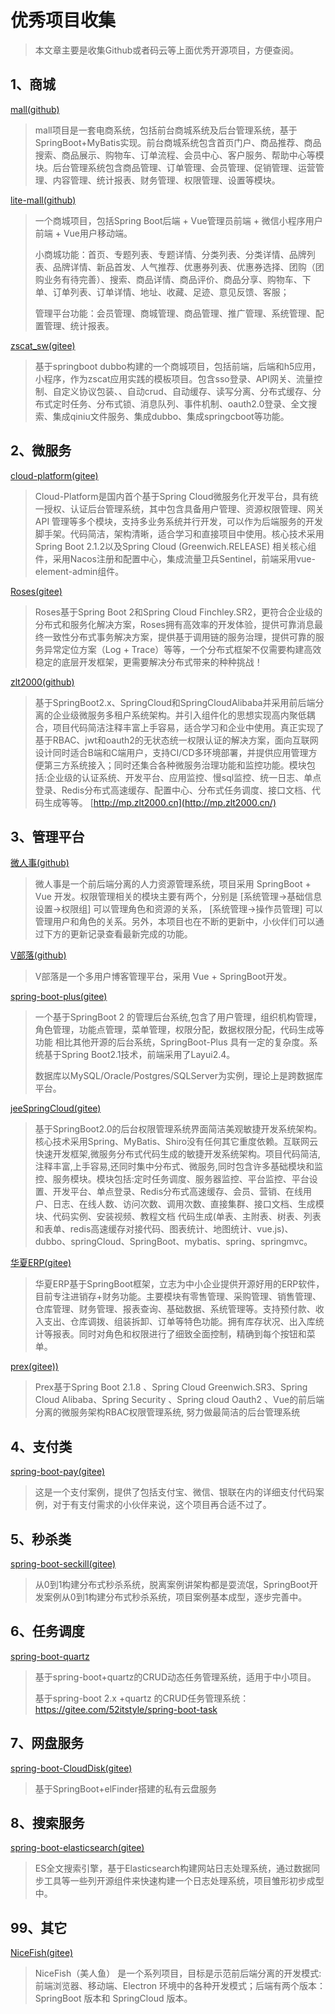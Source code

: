 # 优秀项目收集

>  本文章主要是收集Github或者码云等上面优秀开源项目，方便查阅。

## 1、商城

[mall(github)](https://github.com/macrozheng/mall)

> mall项目是一套电商系统，包括前台商城系统及后台管理系统，基于SpringBoot+MyBatis实现。前台商城系统包含首页门户、商品推荐、商品搜索、商品展示、购物车、订单流程、会员中心、客户服务、帮助中心等模块。后台管理系统包含商品管理、订单管理、会员管理、促销管理、运营管理、内容管理、统计报表、财务管理、权限管理、设置等模块。



[lite-mall(github)](https://github.com/linlinjava/litemall)

> 一个商城项目，包括Spring Boot后端 + Vue管理员前端 + 微信小程序用户前端 + Vue用户移动端。
>
> 小商城功能：首页、专题列表、专题详情、分类列表、分类详情、品牌列表、品牌详情、新品首发、人气推荐、优惠券列表、优惠券选择、团购（团购业务有待完善）、搜索、商品详情、商品评价、商品分享、购物车、下单、订单列表、订单详情、地址、收藏、足迹、意见反馈、客服；
>
> 管理平台功能：会员管理、商城管理、商品管理、推广管理、系统管理、配置管理、统计报表。



[zscat_sw(gitee)](https://gitee.com/catshen/zscat_sw)

> 基于springboot dubbo构建的一个商城项目，包括前端，后端和h5应用，小程序，作为zscat应用实践的模板项目。包含sso登录、API网关、流量控制、自定义协议包装、、自动crud、自动缓存、读写分离、分布式缓存、分布式定时任务、分布式锁、消息队列、事件机制、oauth2.0登录、全文搜索、集成qiniu文件服务、集成dubbo、集成springcboot等功能。



## 2、微服务

[cloud-platform(gitee)](https://gitee.com/geek_qi/cloud-platform)

> Cloud-Platform是国内首个基于Spring Cloud微服务化开发平台，具有统一授权、认证后台管理系统，其中包含具备用户管理、资源权限管理、网关API 管理等多个模块，支持多业务系统并行开发，可以作为后端服务的开发脚手架。代码简洁，架构清晰，适合学习和直接项目中使用。核心技术采用Spring Boot 2.1.2以及Spring Cloud (Greenwich.RELEASE) 相关核心组件，采用Nacos注册和配置中心，集成流量卫兵Sentinel，前端采用vue-element-admin组件。



[Roses(gitee)](https://gitee.com/stylefeng/roses)

> Roses基于Spring Boot 2和Spring Cloud Finchley.SR2，更符合企业级的分布式和服务化解决方案，Roses拥有高效率的开发体验，提供可靠消息最终一致性分布式事务解决方案，提供基于调用链的服务治理，提供可靠的服务异常定位方案（Log + Trace）等等，一个分布式框架不仅需要构建高效稳定的底层开发框架，更需要解决分布式带来的种种挑战！



[zlt2000(github)](https://github.com/zlt2000/microservices-platform)

> 基于SpringBoot2.x、SpringCloud和SpringCloudAlibaba并采用前后端分离的企业级微服务多租户系统架构。并引入组件化的思想实现高内聚低耦合，项目代码简洁注释丰富上手容易，适合学习和企业中使用。真正实现了基于RBAC、jwt和oauth2的无状态统一权限认证的解决方案，面向互联网设计同时适合B端和C端用户，支持CI/CD多环境部署，并提供应用管理方便第三方系统接入；同时还集合各种微服务治理功能和监控功能。模块包括:企业级的认证系统、开发平台、应用监控、慢sql监控、统一日志、单点登录、Redis分布式高速缓存、配置中心、分布式任务调度、接口文档、代码生成等等。 [http://mp.zlt2000.cn](http://mp.zlt2000.cn/)





## 3、管理平台

[微人事(github)](https://github.com/lenve/vhr)

> 微人事是一个前后端分离的人力资源管理系统，项目采用 SpringBoot + Vue 开发。权限管理相关的模块主要有两个，分别是 [系统管理->基础信息设置->权限组] 可以管理角色和资源的关系， [系统管理->操作员管理] 可以管理用户和角色的关系。另外，本项目也在不断的更新中，小伙伴们可以通过下方的更新记录查看最新完成的功能。



[V部落(github)](https://github.com/lenve/VBlog)

> V部落是一个多用户博客管理平台，采用 Vue + SpringBoot开发。



[spring-boot-plus(gitee)](https://gitee.com/xiandafu/springboot-plus)

> 一个基于SpringBoot 2 的管理后台系统,包含了用户管理，组织机构管理，角色管理，功能点管理，菜单管理，权限分配，数据权限分配，代码生成等功能 相比其他开源的后台系统，SpringBoot-Plus 具有一定的复杂度。系统基于Spring Boot2.1技术，前端采用了Layui2.4。
>
> 数据库以MySQL/Oracle/Postgres/SQLServer为实例，理论上是跨数据库平台。



[jeeSpringCloud(gitee)](https://gitee.com/JeeHuangBingGui/jeeSpringCloud)

> 基于SpringBoot2.0的后台权限管理系统界面简洁美观敏捷开发系统架构。核心技术采用Spring、MyBatis、Shiro没有任何其它重度依赖。互联网云快速开发框架,微服务分布式代码生成的敏捷开发系统架构。项目代码简洁,注释丰富,上手容易,还同时集中分布式、微服务,同时包含许多基础模块和监控、服务模块。模块包括:定时任务调度、服务器监控、平台监控、平台设置、开发平台、单点登录、Redis分布式高速缓存、会员、营销、在线用户、日志、在线人数、访问次数、调用次数、直接集群、接口文档、生成模块、代码实例、安装视频、教程文档 代码生成(单表、主附表、树表、列表和表单、redis高速缓存对接代码、图表统计、地图统计、vue.js)、dubbo、springCloud、SpringBoot、mybatis、spring、springmvc。



[华夏ERP(gitee)](https://gitee.com/jishenghua/JSH_ERP)

> 华夏ERP基于SpringBoot框架，立志为中小企业提供开源好用的ERP软件，目前专注进销存+财务功能。主要模块有零售管理、采购管理、销售管理、仓库管理、财务管理、报表查询、基础数据、系统管理等。支持预付款、收入支出、仓库调拨、组装拆卸、订单等特色功能。拥有库存状况、出入库统计等报表。同时对角色和权限进行了细致全面控制，精确到每个按钮和菜单。



[prex(gitee))](https://gitee.com/kaiyuantuandui/prex)

> Prex基于Spring Boot 2.1.8 、Spring Cloud Greenwich.SR3、Spring Cloud Alibaba、Spring Security 、Spring cloud Oauth2 、Vue的前后端分离的微服务架构RBAC权限管理系统, 努力做最简洁的后台管理系统





## 4、支付类

[spring-boot-pay(gitee)](https://gitee.com/52itstyle/spring-boot-pay)

> 这是一个支付案例，提供了包括支付宝、微信、银联在内的详细支付代码案例，对于有支付需求的小伙伴来说，这个项目再合适不过了。

## 5、秒杀类

[spring-boot-seckill(gitee)](https://gitee.com/52itstyle/spring-boot-seckill)

> 从0到1构建分布式秒杀系统，脱离案例讲架构都是耍流氓，SpringBoot开发案例从0到1构建分布式秒杀系统，项目案例基本成型，逐步完善中。

## 6、任务调度

[spring-boot-quartz](https://gitee.com/52itstyle/spring-boot-quartz)

> 基于spring-boot+quartz的CRUD动态任务管理系统，适用于中小项目。
>
> 基于spring-boot 2.x +quartz 的CRUD任务管理系统：<https://gitee.com/52itstyle/spring-boot-task>



## 7、网盘服务

[spring-boot-CloudDisk(gitee)](https://gitee.com/52itstyle/spring-boot-CloudDisk)

> 基于SpringBoot+elFinder搭建的私有云盘服务



## 8、搜索服务

[spring-boot-elasticsearch(gitee)](https://gitee.com/52itstyle/spring-boot-elasticsearch)

> ES全文搜索引擎，基于Elasticsearch构建网站日志处理系统，通过数据同步工具等一些列开源组件来快速构建一个日志处理系统，项目雏形初步成型中。

## 99、其它

[NiceFish(gitee)](https://gitee.com/mumu-osc/NiceFish)

> NiceFish（美人鱼） 是一个系列项目，目标是示范前后端分离的开发模式:前端浏览器、移动端、Electron 环境中的各种开发模式；后端有两个版本：SpringBoot 版本和 SpringCloud 版本。

